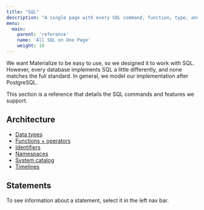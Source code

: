 ```yaml
---
title: "SQL"
description: "A single page with every SQL command, function, type, and keyword."
menu:
  main:
    parent: 'reference'
    name: 'All SQL on One Page'
    weight: 10
---
```


We want Materialize to be easy to use, so we designed it to work with SQL. However, every database implements SQL a little differently, and none matches the full standard. In general, we model our implementation after PostgreSQL.

This section is a reference that details the SQL commands and features we support.

## Architecture

- [Data types](./types)
- [Functions + operators](./functions)
- [Identifiers](./identifiers)
- [Namespaces](./namespaces)
- [System catalog](./system-catalog)
- [Timelines](./timelines)

## Statements

To see information about a statement, select it in the left nav bar.

